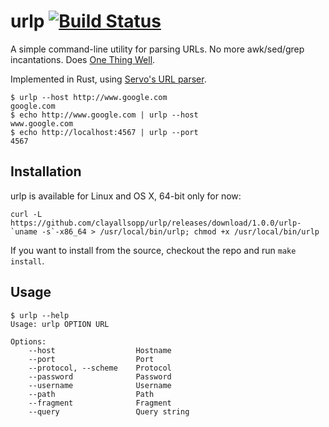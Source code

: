 # urlp [![Build Status](https://travis-ci.org/clayallsopp/urlp.svg?branch=master)](https://travis-ci.org/clayallsopp/urlp)

A simple command-line utility for parsing URLs. No more awk/sed/grep incantations. Does [One Thing Well](http://en.wikipedia.org/wiki/Unix_philosophy).

Implemented in Rust, using [Servo's URL parser](https://github.com/servo/rust-url).


```shell
$ urlp --host http://www.google.com
google.com
$ echo http://www.google.com | urlp --host
www.google.com
$ echo http://localhost:4567 | urlp --port
4567
```

## Installation

urlp is available for Linux and OS X, 64-bit only for now:

```
curl -L https://github.com/clayallsopp/urlp/releases/download/1.0.0/urlp-`uname -s`-x86_64 > /usr/local/bin/urlp; chmod +x /usr/local/bin/urlp
```

If you want to install from the source, checkout the repo and run `make install`.

## Usage

```shell
$ urlp --help
Usage: urlp OPTION URL

Options:
    --host                  Hostname
    --port                  Port
    --protocol, --scheme    Protocol
    --password              Password
    --username              Username
    --path                  Path
    --fragment              Fragment
    --query                 Query string
```